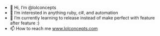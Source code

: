 - 👋 Hi, I’m @lolconcepts
- 👀 I’m interested in anything ruby, c#, and automation
- 🌱 I’m currently learning to release instead of make perfect with feature after feature :)
- 📫 How to reach me www.lolconcepts.com

<!---
lolconcepts/lolconcepts is a ✨ special ✨ repository because its `README.md` (this file) appears on your GitHub profile.
You can click the Preview link to take a look at your changes.
--->
